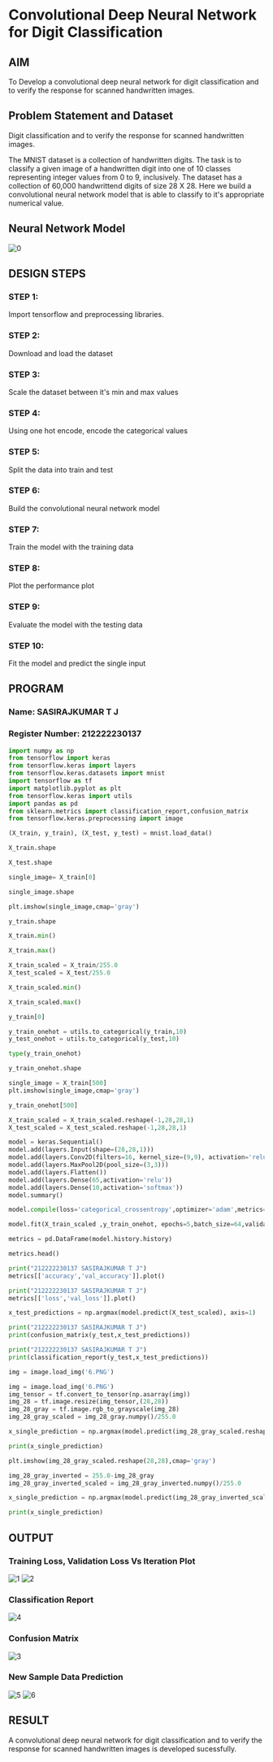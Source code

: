 # Convolutional Deep Neural Network for Digit Classification

## AIM

To Develop a convolutional deep neural network for digit classification and to verify the response for scanned handwritten images.

## Problem Statement and Dataset
Digit classification and to verify the response for scanned handwritten images.

The MNIST dataset is a collection of handwritten digits. The task is to classify a given image of a handwritten digit into one of 10 classes representing integer values from 0 to 9, inclusively. The dataset has a collection of 60,000 handwrittend digits of size 28 X 28. Here we build a convolutional neural network model that is able to classify to it's appropriate numerical value.

## Neural Network Model
![0](https://github.com/SASIRAJ27/mnist-classification/assets/113497176/3fe14e27-3781-4263-923c-e27300e5da0e)



## DESIGN STEPS

### STEP 1:
Import tensorflow and preprocessing libraries.

### STEP 2:
Download and load the dataset

### STEP 3:
Scale the dataset between it's min and max values

### STEP 4:
Using one hot encode, encode the categorical values

### STEP 5:
Split the data into train and test

### STEP 6:
Build the convolutional neural network model

### STEP 7:
Train the model with the training data

### STEP 8:
Plot the performance plot

### STEP 9:
Evaluate the model with the testing data

### STEP 10:
Fit the model and predict the single input


## PROGRAM

### Name: SASIRAJKUMAR T J
### Register Number: 212222230137

```python
import numpy as np
from tensorflow import keras
from tensorflow.keras import layers
from tensorflow.keras.datasets import mnist
import tensorflow as tf
import matplotlib.pyplot as plt
from tensorflow.keras import utils
import pandas as pd
from sklearn.metrics import classification_report,confusion_matrix
from tensorflow.keras.preprocessing import image

(X_train, y_train), (X_test, y_test) = mnist.load_data()

X_train.shape

X_test.shape

single_image= X_train[0]

single_image.shape

plt.imshow(single_image,cmap='gray')

y_train.shape

X_train.min()

X_train.max()

X_train_scaled = X_train/255.0
X_test_scaled = X_test/255.0

X_train_scaled.min()

X_train_scaled.max()

y_train[0]

y_train_onehot = utils.to_categorical(y_train,10)
y_test_onehot = utils.to_categorical(y_test,10)

type(y_train_onehot)

y_train_onehot.shape

single_image = X_train[500]
plt.imshow(single_image,cmap='gray')

y_train_onehot[500]

X_train_scaled = X_train_scaled.reshape(-1,28,28,1)
X_test_scaled = X_test_scaled.reshape(-1,28,28,1)

model = keras.Sequential()
model.add(layers.Input(shape=(28,28,1)))
model.add(layers.Conv2D(filters=16, kernel_size=(9,9), activation='relu'))
model.add(layers.MaxPool2D(pool_size=(3,3)))
model.add(layers.Flatten())
model.add(layers.Dense(65,activation='relu'))
model.add(layers.Dense(10,activation='softmax'))
model.summary()

model.compile(loss='categorical_crossentropy',optimizer='adam',metrics='accuracy')

model.fit(X_train_scaled ,y_train_onehot, epochs=5,batch_size=64,validation_data=(X_test_scaled,y_test_onehot))

metrics = pd.DataFrame(model.history.history)

metrics.head()

print("212222230137 SASIRAJKUMAR T J")
metrics[['accuracy','val_accuracy']].plot()

print("212222230137 SASIRAJKUMAR T J")
metrics[['loss','val_loss']].plot()

x_test_predictions = np.argmax(model.predict(X_test_scaled), axis=1)

print("212222230137 SASIRAJKUMAR T J")
print(confusion_matrix(y_test,x_test_predictions))

print("212222230137 SASIRAJKUMAR T J")
print(classification_report(y_test,x_test_predictions))

img = image.load_img('6.PNG')

img = image.load_img('6.PNG')
img_tensor = tf.convert_to_tensor(np.asarray(img))
img_28 = tf.image.resize(img_tensor,(28,28))
img_28_gray = tf.image.rgb_to_grayscale(img_28)
img_28_gray_scaled = img_28_gray.numpy()/255.0

x_single_prediction = np.argmax(model.predict(img_28_gray_scaled.reshape(1,28,28,1)),axis=1)

print(x_single_prediction)

plt.imshow(img_28_gray_scaled.reshape(28,28),cmap='gray')

img_28_gray_inverted = 255.0-img_28_gray
img_28_gray_inverted_scaled = img_28_gray_inverted.numpy()/255.0

x_single_prediction = np.argmax(model.predict(img_28_gray_inverted_scaled.reshape(1,28,28,1)),axis=1)

print(x_single_prediction)
```


## OUTPUT

### Training Loss, Validation Loss Vs Iteration Plot
![1](https://github.com/SASIRAJ27/mnist-classification/assets/113497176/6177c00e-afd5-4e25-83e3-e4de293899f5)
![2](https://github.com/SASIRAJ27/mnist-classification/assets/113497176/00264738-4ab8-4cb7-8087-1e2a256ec3fe)



### Classification Report
![4](https://github.com/SASIRAJ27/mnist-classification/assets/113497176/1e832e63-8e1d-4b81-8e2e-5b4272609db7)


### Confusion Matrix
![3](https://github.com/SASIRAJ27/mnist-classification/assets/113497176/25ef0b31-85d9-4a05-b00c-0318cac7dc8d)


### New Sample Data Prediction
![5](https://github.com/SASIRAJ27/mnist-classification/assets/113497176/67deb583-3f46-4862-9176-a7dee098545e)
![6](https://github.com/SASIRAJ27/mnist-classification/assets/113497176/18ca3efa-16d2-4a7b-b098-1819e03b1af9)



## RESULT
A convolutional deep neural network for digit classification and to verify the response for scanned handwritten images is developed sucessfully.
